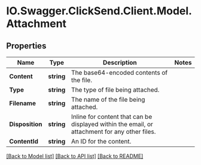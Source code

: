 # IO.Swagger.ClickSend.Client.Model.Attachment
## Properties

Name | Type | Description | Notes
------------ | ------------- | ------------- | -------------
**Content** | **string** | The base64-encoded contents of the file. | 
**Type** | **string** | The type of file being attached. | 
**Filename** | **string** | The name of the file being attached. | 
**Disposition** | **string** | Inline for content that can be displayed within the email, or attachment for any other files. | 
**ContentId** | **string** | An ID for the content. | 

[[Back to Model list]](../README.md#documentation-for-models) [[Back to API list]](../README.md#documentation-for-api-endpoints) [[Back to README]](../README.md)

